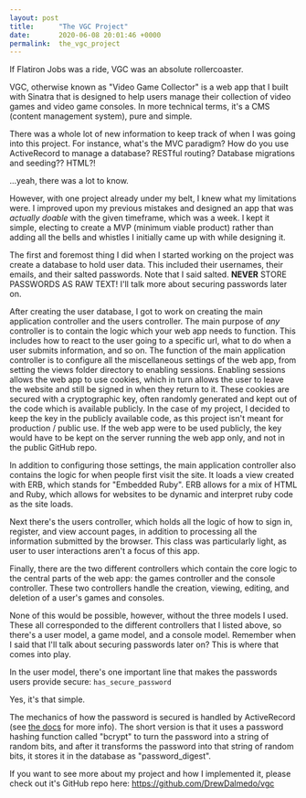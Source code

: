 ```yaml
---
layout: post
title:      "The VGC Project"
date:       2020-06-08 20:01:46 +0000
permalink:  the_vgc_project
---
```



If Flatiron Jobs was a ride, VGC was an absolute rollercoaster.

VGC, otherwise known as "Video Game Collector" is a web app that I built with Sinatra that is designed to help users manage their collection of video games and video game consoles. In more technical terms, it's a CMS (content management system), pure and simple. 

There was a whole lot of new information to keep track of when I was going into this project. For instance, what's the MVC paradigm? How do you use ActiveRecord to manage a database? RESTful routing? Database migrations and seeding?? HTML?!

...yeah, there was a lot to know.

However, with one project already under my belt, I knew what my limitations were. I improved upon my previous mistakes and designed an app that was *actually doable* with the given timeframe, which was a week. I kept it simple, electing to create a MVP (minimum viable product) rather than adding all the bells and whistles I initially came up with while designing it.

The first and foremost thing I did when I started working on the project was create a database to hold user data. This included their usernames, their emails, and their salted passwords. Note that I said salted. **NEVER** STORE PASSWORDS AS RAW TEXT! I'll talk more about securing passwords later on.

After creating the user database, I got to work on creating the main application controller and the users controller. The main purpose of *any* controller is to contain the logic which your web app needs to function. This includes how to react to the user going to a specific url, what to do when a user submits information, and so on. The function of the main application controller is to configure all the miscellaneous settings of the web app, from setting the views folder directory to enabling sessions. Enabling sessions allows the web app to use cookies, which in turn allows the user to leave the website and still be signed in when they return to it. These cookies are secured with a cryptographic key, often randomly generated and kept out of the code which is available publicly. In the case of my project, I decided to keep the key in the publicly available code, as this project isn't meant for production / public use. If the web app were to be used publicly, the key would have to be kept on the server running the web app only, and not in the public GitHub repo.

In addition to configuring those settings, the main application controller also contains the logic for when people first visit the site. It loads a view created with ERB, which stands for "Embedded Ruby". ERB allows for a mix of HTML and Ruby, which allows for websites to be dynamic and interpret ruby code as the site loads.

Next there's the users controller, which holds all the logic of how to sign in, register, and view account pages, in addition to processing all the information submitted by the browser. This class was particularly light, as user to user interactions aren't a focus of this app. 

Finally, there are the two different controllers which contain the core logic to the central parts of the web app: the games controller and the console controller. These two controllers handle the creation, viewing, editing, and deletion of a user's games and consoles. 

None of this would be possible, however, without the three models I used. These all corresponded to the different controllers that I listed above, so there's a user model, a game model, and a console model. Remember when I said that I'll talk about securing passwords later on? This is where that comes into play.

In the user model, there's one important line that makes the passwords users provide secure: `has_secure_password`

Yes, it's that simple.

The mechanics of how the password is secured is handled by ActiveRecord (see [the docs](https://api.rubyonrails.org/classes/ActiveModel/SecurePassword/ClassMethods.html) for more info). The short version is that it uses a password hashing function called "bcrypt" to turn the password into a string of random bits, and after it transforms the password into that string of random bits, it stores it in the database as "password_digest". 

If you want to see more about my project and how I implemented it, please check out it's GitHub repo here: https://github.com/DrewDalmedo/vgc

